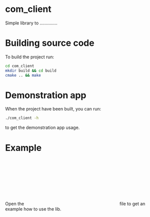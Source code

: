 # com_client

Simple library to ..............

# Building source code

To build the project run:
```bash
cd com_client
mkdir build && cd build
cmake .. && make
```

# Demonstration app

When the project have been built, you can run:
```bash
./com_client -h
```
to get the demonstration app usage.

# Example
Open the ![main.cpp](cpp:src/main.cpp) file to get an example how to use the lib.
